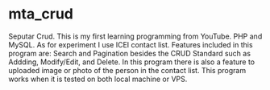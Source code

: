 # mta_crud
Seputar Crud.
This is my first learning programming from YouTube. PHP and MySQL. As for experiment I use ICEI contact list. Features included in this program are: Search and Pagination besides the CRUD Standard such as Addding, Modify/Edit, and Delete. In this program there is also a feature to uploaded image or photo of the person in the contact list.
This program works when it is tested on both local machine or VPS.
